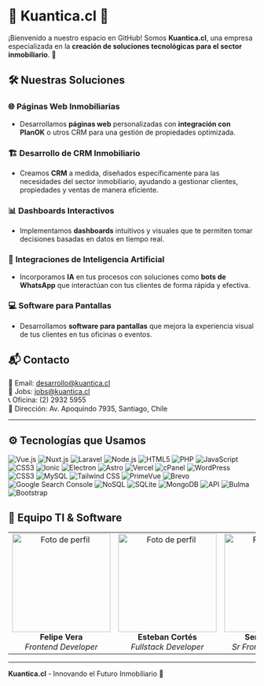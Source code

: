 # 🏢 Kuantica.cl 🏢

¡Bienvenido a nuestro espacio en GitHub! Somos **Kuantica.cl**, una empresa especializada en la **creación de soluciones tecnológicas para el sector inmobiliario**. 🚀


## 🛠️ **Nuestras Soluciones**

### 🌐 **Páginas Web Inmobiliarias**
- Desarrollamos **páginas web** personalizadas con **integración con PlanOK** o utros CRM para una gestión de propiedades optimizada.

### 🏗️ **Desarrollo de CRM Inmobiliario**
- Creamos **CRM** a medida, diseñados específicamente para las necesidades del sector inmobiliario, ayudando a gestionar clientes, propiedades y ventas de manera eficiente.

### 📊 **Dashboards Interactivos**
- Implementamos **dashboards** intuitivos y visuales que te permiten tomar decisiones basadas en datos en tiempo real.

### 🤖 **Integraciones de Inteligencia Artificial**
- Incorporamos **IA** en tus procesos con soluciones como **bots de WhatsApp** que interactúan con tus clientes de forma rápida y efectiva.

### 💻 **Software para Pantallas**
- Desarrollamos **software para pantallas** que mejora la experiencia visual de tus clientes en tus oficinas o eventos.


## 📬 **Contacto**

📧 Email: desarrollo@kuantica.cl  
📧 Jobs: jobs@kuantica.cl   
📞 Oficina: (2) 2932 5955  
🏢 Dirección: Av. Apoquindo 7935, Santiago, Chile

---

## ⚙️ **Tecnologías que Usamos**

![Vue.js](https://img.shields.io/badge/Vue.js-4FC08D?style=for-the-badge&logo=vue.js&logoColor=white)
![Nuxt.js](https://img.shields.io/badge/Nuxt.js-00C58E?style=for-the-badge&logo=nuxtdotjs&logoColor=white)
![Laravel](https://img.shields.io/badge/Laravel-FF2D20?style=for-the-badge&logo=laravel&logoColor=white)
![Node.js](https://img.shields.io/badge/Node.js-339933?style=for-the-badge&logo=nodedotjs&logoColor=white)
![HTML5](https://img.shields.io/badge/HTML5-E34F26?style=for-the-badge&logo=html5&logoColor=white)
![PHP](https://img.shields.io/badge/PHP-777BB4?style=for-the-badge&logo=php&logoColor=white)
![JavaScript](https://img.shields.io/badge/JavaScript-F7DF1E?style=for-the-badge&logo=javascript&logoColor=black)
![CSS3](https://img.shields.io/badge/CSS3-1572B6?style=for-the-badge&logo=css3&logoColor=white)
![Ionic](https://img.shields.io/badge/Ionic-3880FF?style=for-the-badge&logo=ionic&logoColor=white)
![Electron](https://img.shields.io/badge/Electron-47848F?style=for-the-badge&logo=electron&logoColor=white)
![Astro](https://img.shields.io/badge/Astro-FF5D01?style=for-the-badge&logo=astro&logoColor=white)
![Vercel](https://img.shields.io/badge/Vercel-000000?style=for-the-badge&logo=vercel&logoColor=white)
![cPanel](https://img.shields.io/badge/cPanel-FF6C2C?style=for-the-badge&logo=cpanel&logoColor=white)
![WordPress](https://img.shields.io/badge/WordPress-21759B?style=for-the-badge&logo=wordpress&logoColor=white)
![CSS3](https://img.shields.io/badge/CSS3-1572B6?style=for-the-badge&logo=css3&logoColor=white)
![MySQL](https://img.shields.io/badge/MySQL-4479A1?style=for-the-badge&logo=mysql&logoColor=white)
![Tailwind CSS](https://img.shields.io/badge/Tailwind_CSS-38B2AC?style=for-the-badge&logo=tailwind-css&logoColor=white)
![PrimeVue](https://img.shields.io/badge/PrimeVue-42A5F5?style=for-the-badge&logo=primevue&logoColor=white)
![Brevo](https://img.shields.io/badge/Brevo-FF6C2C?style=for-the-badge&logo=brevo&logoColor=white)
![Google Search Console](https://img.shields.io/badge/Google_Search_Console-4285F4?style=for-the-badge&logo=google&logoColor=white)
![NoSQL](https://img.shields.io/badge/NoSQL-00C7B7?style=for-the-badge&logo=nosql&logoColor=white)
![SQLite](https://img.shields.io/badge/SQLite-003B57?style=for-the-badge&logo=sqlite&logoColor=white)
![MongoDB](https://img.shields.io/badge/MongoDB-47A248?style=for-the-badge&logo=mongodb&logoColor=white)
![API](https://img.shields.io/badge/API-009688?style=for-the-badge&logo=api&logoColor=white)
![Bulma](https://img.shields.io/badge/Bulma-00D1B2?style=for-the-badge&logo=bulma&logoColor=white)
![Bootstrap](https://img.shields.io/badge/Bootstrap-563D7C?style=for-the-badge&logo=bootstrap&logoColor=white)


## 🎯 **Equipo TI & Software**
<table>
  <tr>
    <td align="center">
      <img src="https://kuantica.cl/wp-content/uploads/2024/08/2.png" width="200px;" alt="Foto de perfil"/>
      <br />
      <strong>Felipe Vera</strong>
      <br />
      <em>Frontend Developer</em>
    </td>
    <td align="center">
      <img src="https://kuantica.cl/wp-content/uploads/2024/08/1.png" width="200px;" alt="Foto de perfil"/>
      <br />
      <strong>Esteban Cortés</strong>
      <br />
      <em>Fullstack Developer</em>
    </td>
     <td align="center">
      <img src="https://kuantica.cl/wp-content/uploads/2024/08/Sergio.png" width="200px;" alt="Foto de perfil"/>
      <br />
      <strong>Sergio Fuentes</strong>
      <br />
      <em>Sr Frontend Developer </em>
    </td>
  </tr>
</table>


---

**Kuantica.cl** - Innovando el Futuro Inmobiliario 🚀
